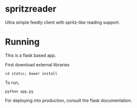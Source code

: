 spritzreader
============

Ultra simple feedly client with spritz-like reading support.

Running
=======

This is a flask based app.

First download external libraries

```
cd static; bower install
```

To run, 
```
python app.py
```

For deploying into production, consult the flask documentation.
